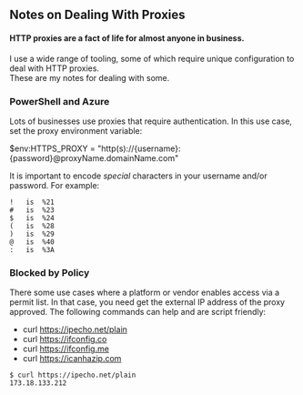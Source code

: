 ## Notes on Dealing With Proxies  

#### HTTP proxies are a fact of life for almost anyone in business.  
I use a wide range of tooling, some of which require unique configuration to deal with HTTP proxies.  
These are my notes for dealing with some.  

### PowerShell and Azure  
Lots of businesses use proxies that require authentication.  In this use case, set the proxy environment variable:  

$env:HTTPS_PROXY = "http(s)://{username}:{password}@proxyName.domainName.com"  

It is important to encode *special* characters in your username and/or password.  For example:  

```   
!   is  %21  
#   is  %23  
$   is  %24  
(   is  %28  
)   is  %29  
@   is  %40  
:   is  %3A  
```  

### Blocked by Policy
There some use cases where a platform or vendor enables access via a permit list.  In that case, you need get the external IP address of the proxy approved.  The following commands can help and are script friendly:

* curl https://ipecho.net/plain  
* curl https://ifconfig.co  
* curl https://ifconfig.me  
* curl https://icanhazip.com  

```
$ curl https://ipecho.net/plain
173.18.133.212
```

